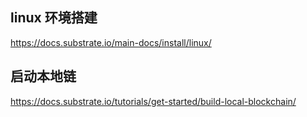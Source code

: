 ## linux 环境搭建

https://docs.substrate.io/main-docs/install/linux/

## 启动本地链

https://docs.substrate.io/tutorials/get-started/build-local-blockchain/

